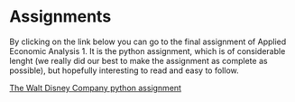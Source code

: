# Assignments

By clicking on the link below you can go to the final assignment of Applied Economic Analysis 1. It is the python assignment, which is of considerable lenght (we really did our best to make the assignment as complete as possible), but hopefully interesting to read and easy to follow.

[The Walt Disney Company python assignment](https://github.com/gecuijpers/Assignments/blob/master/The%20Walt%20Disney%20Company%20analysis%20AEA1%20Final%20version.ipynb)
